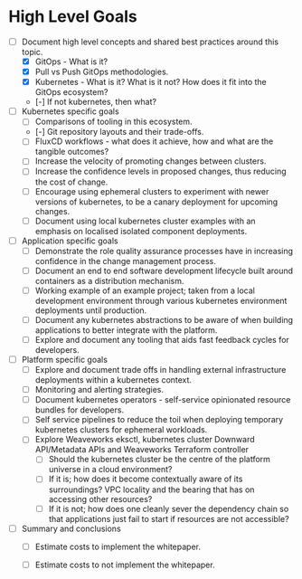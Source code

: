 # High Level Goals

- [ ] Document high level concepts and shared best practices around this topic.
  - [x] GitOps - What is it?
  - [x] Pull vs Push GitOps methodologies.
  - [x] Kubernetes - What is it? What is it not? How does it fit into the GitOps ecosystem?
  - [-] If not kubernetes, then what?
- [ ] Kubernetes specific goals
  - [ ] Comparisons of tooling in this ecosystem.
  - [-] Git repository layouts and their trade-offs.
  - [ ] FluxCD workflows - what does it achieve, how and what are the tangible outcomes?
  - [ ] Increase the velocity of promoting changes between clusters.
  - [ ] Increase the confidence levels in proposed changes, thus reducing the cost of change.
  - [ ] Encourage using ephemeral clusters to experiment with newer versions of kubernetes, to be a canary deployment for upcoming changes.
  - [ ] Document using local kubernetes cluster examples with an emphasis on localised isolated component deployments.
- [ ] Application specific goals
  - [ ] Demonstrate the role quality assurance processes have in increasing confidence in the change management process.
  - [ ] Document an end to end software development lifecycle built around containers as a distribution mechanism.
  - [ ] Working example of an example project; taken from a local development environment through various kubernetes environment deployments until production.
  - [ ] Document any kubernetes abstractions to be aware of when building applications to better integrate with the platform.
  - [ ] Explore and document any tooling that aids fast feedback cycles for developers.
- [ ] Platform specific goals
  - [ ] Explore and document trade offs in handling external infrastructure deployments within a kubernetes context.
  - [ ] Monitoring and alerting strategies.
  - [ ] Document kubernetes operators - self-service opinionated resource bundles for developers.
  - [ ] Self service pipelines to reduce the toil when deploying temporary kubernetes clusters for ephemeral workloads.
  - [ ] Explore Weaveworks eksctl, kubernetes cluster Downward API/Metadata APIs and Weaveworks Terraform controller
    - [ ] Should the kubernetes cluster be the centre of the platform universe in a cloud environment?
    - [ ] If it is; how does it become contextually aware of its surroundings? VPC locality and the bearing that has on accessing other resources?
    - [ ] If it is not; how does one cleanly sever the dependency chain so that applications just fail to start if resources are not accessible?
- [ ] Summary and conclusions
  - [ ] Estimate costs to implement the whitepaper.
  - [ ] Estimate costs to not implement the whitepaper.


